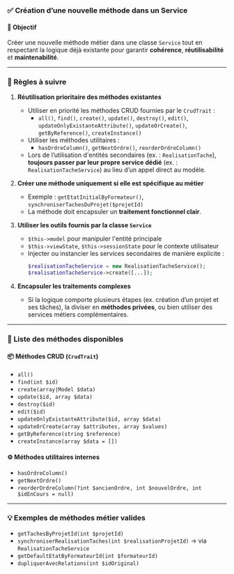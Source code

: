 
### ✅ Création d’une nouvelle méthode dans un Service

#### 🎯 Objectif  
Créer une nouvelle méthode métier dans une classe `Service` tout en respectant la logique déjà existante pour garantir **cohérence**, **réutilisabilité** et **maintenabilité**.

---

### 🧱 Règles à suivre

1. **Réutilisation prioritaire des méthodes existantes**
   - Utiliser en priorité les méthodes CRUD fournies par le `CrudTrait` :
     - `all()`, `find()`, `create()`, `update()`, `destroy()`, `edit()`, `updateOnlyExistanteAttribute()`, `updateOrCreate()`, `getByReference()`, `createInstance()`
   - Utiliser les méthodes utilitaires :
     - `hasOrdreColumn()`, `getNextOrdre()`, `reorderOrdreColumn()`
   - Lors de l’utilisation d'entités secondaires (ex. : `RealisationTache`), **toujours passer par leur propre service dédié** (ex. : `RealisationTacheService`) au lieu d’un appel direct au modèle.

2. **Créer une méthode uniquement si elle est spécifique au métier**
   - Exemple : `getEtatInitialByFormateur()`, `synchroniserTachesDuProjet($projetId)`
   - La méthode doit encapsuler un **traitement fonctionnel clair**.

3. **Utiliser les outils fournis par la classe `Service`**
   - `$this->model` pour manipuler l'entité principale
   - `$this->viewState`, `$this->sessionState` pour le contexte utilisateur
   - Injecter ou instancier les services secondaires de manière explicite :
     ```php
     $realisationTacheService = new RealisationTacheService();
     $realisationTacheService->create([...]);
     ```

4. **Encapsuler les traitements complexes**
   - Si la logique comporte plusieurs étapes (ex. création d’un projet et ses tâches), la diviser en **méthodes privées**, ou bien utiliser des services métiers complémentaires.

---

### 🧰 Liste des méthodes disponibles

#### 📦 Méthodes CRUD (`CrudTrait`)

- `all()`
- `find(int $id)`
- `create(array|Model $data)`
- `update($id, array $data)`
- `destroy($id)`
- `edit($id)`
- `updateOnlyExistanteAttribute($id, array $data)`
- `updateOrCreate(array $attributes, array $values)`
- `getByReference(string $reference)`
- `createInstance(array $data = [])`

#### ⚙️ Méthodes utilitaires internes

- `hasOrdreColumn()`
- `getNextOrdre()`
- `reorderOrdreColumn(?int $ancienOrdre, int $nouvelOrdre, int $idEnCours = null)`

---

### 💡 Exemples de méthodes métier valides

- `getTachesByProjetId(int $projetId)`
- `synchroniserRealisationTaches(int $realisationProjetId)` → via `RealisationTacheService`
- `getDefaultEtatByFormateurId(int $formateurId)`
- `dupliquerAvecRelations(int $idOriginal)`


